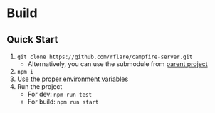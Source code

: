 # Build

## Quick Start

1. `git clone https://github.com/rflare/campfire-server.git`
    - Alternatively, you can use the submodule from [parent project](https://github.com/rflare/campfire.git)
2. `npm i`
3. [Use the proper environment variables](./docs/ENVIRONMENT.md)
4. Run the project
   - For dev: `npm run test`
   - For build: `npm run start`
